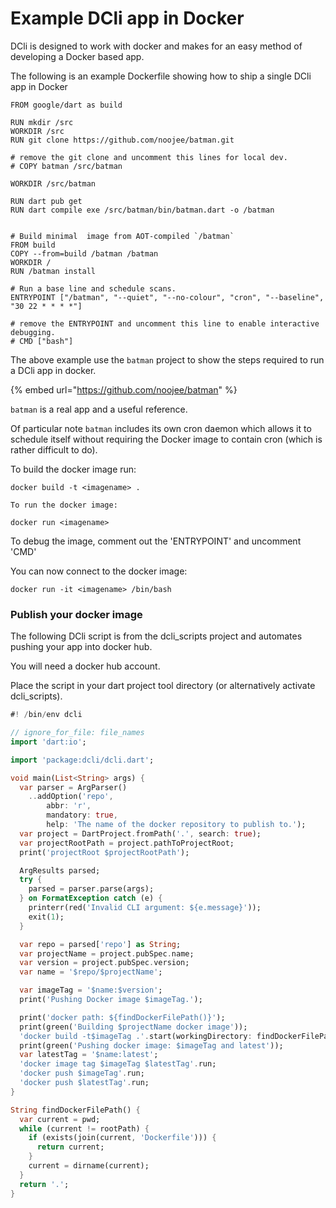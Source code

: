 # Example DCli app in Docker

DCli is designed to work with docker and makes for an easy method of developing a Docker based app.

The following is an example Dockerfile showing how to ship a single DCli app in Docker

```docker
FROM google/dart as build

RUN mkdir /src
WORKDIR /src
RUN git clone https://github.com/noojee/batman.git

# remove the git clone and uncomment this lines for local dev.
# COPY batman /src/batman

WORKDIR /src/batman

RUN dart pub get
RUN dart compile exe /src/batman/bin/batman.dart -o /batman


# Build minimal  image from AOT-compiled `/batman`
FROM build
COPY --from=build /batman /batman
WORKDIR /
RUN /batman install

# Run a base line and schedule scans.
ENTRYPOINT ["/batman", "--quiet", "--no-colour", "cron", "--baseline", "30 22 * * * *"]

# remove the ENTRYPOINT and uncomment this line to enable interactive debugging.
# CMD ["bash"]
```

The above example use the `batman` project to show the steps required to run a DCli app in docker.

{% embed url="https://github.com/noojee/batman" %}

`batman` is a real app and a useful reference.

Of particular note `batman` includes its own cron daemon which allows it to schedule itself without requiring the Docker image to contain cron (which is rather difficult to do).

To build the docker image run:

```
docker build -t <imagename> .
```

`To run the docker image:`

```docker
docker run <imagename>
```

To debug the image, comment out the 'ENTRYPOINT' and uncomment 'CMD'

You can now connect to the docker image:

```docker
docker run -it <imagename> /bin/bash
```

### Publish your docker image

The following DCli script is from the dcli\_scripts project and automates pushing your app into docker hub.

You will need a docker hub account.

Place the script in your dart project tool directory (or alternatively activate dcli\_scripts).

```dart
#! /bin/env dcli

// ignore_for_file: file_names
import 'dart:io';

import 'package:dcli/dcli.dart';

void main(List<String> args) {
  var parser = ArgParser()
    ..addOption('repo',
        abbr: 'r',
        mandatory: true,
        help: 'The name of the docker repository to publish to.');
  var project = DartProject.fromPath('.', search: true);
  var projectRootPath = project.pathToProjectRoot;
  print('projectRoot $projectRootPath');

  ArgResults parsed;
  try {
    parsed = parser.parse(args);
  } on FormatException catch (e) {
    printerr(red('Invalid CLI argument: ${e.message}'));
    exit(1);
  }

  var repo = parsed['repo'] as String;
  var projectName = project.pubSpec.name;
  var version = project.pubSpec.version;
  var name = '$repo/$projectName';

  var imageTag = '$name:$version';
  print('Pushing Docker image $imageTag.');

  print('docker path: ${findDockerFilePath()}');
  print(green('Building $projectName docker image'));
  'docker build -t$imageTag .'.start(workingDirectory: findDockerFilePath());
  print(green('Pushing docker image: $imageTag and latest'));
  var latestTag = '$name:latest';
  'docker image tag $imageTag $latestTag'.run;
  'docker push $imageTag'.run;
  'docker push $latestTag'.run;
}

String findDockerFilePath() {
  var current = pwd;
  while (current != rootPath) {
    if (exists(join(current, 'Dockerfile'))) {
      return current;
    }
    current = dirname(current);
  }
  return '.';
}
```

